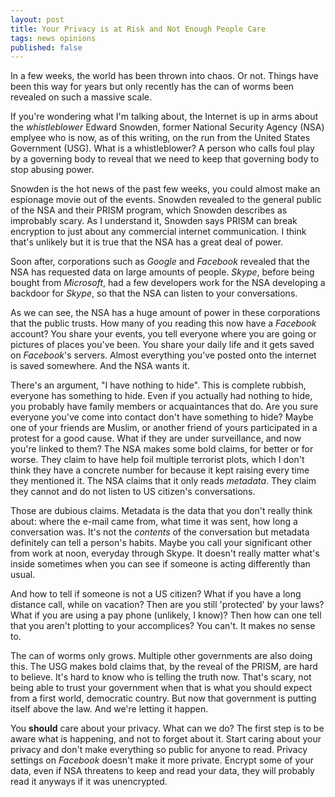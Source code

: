 ```yaml
---
layout: post
title: Your Privacy is at Risk and Not Enough People Care
tags: news opinions
published: false
---
```


In a few weeks, the world has been thrown into chaos.  Or not. Things have been this way for years but only recently has the can of worms been revealed on such a massive scale.

If you're wondering what I'm talking about, the Internet is up in arms about the _whistleblower_ Edward Snowden, former National Security Agency (NSA) emplyee who is now, as of this writing, on the run from the United States Government (USG).  What is a whistleblower?  A person who calls foul play by a governing body to reveal that we need to keep that governing body to stop abusing power.

Snowden is the hot news of the past few weeks, you could almost make an espionage movie out of the events.  Snowden revealed to the general public of the NSA and their PRISM program, which Snowden describes as improbably scary.  As I understand it, Snowden says PRISM can break encryption to just about any commercial internet communication.  I think that's unlikely but it is true that the NSA has a great deal of power.

Soon after, corporations such as _Google_ and _Facebook_ revealed that the NSA has requested data on large amounts of people.  _Skype_, before being bought from _Microsoft_, had a few developers work for the NSA developing a backdoor for _Skype_, so that the NSA can listen to your conversations.

As we can see, the NSA has a huge amount of power in these corporations that the public trusts.  How many of you reading this now have a _Facebook_ account?  You share your events, you tell everyone where you are going or pictures of places you've been.  You share your daily life and it gets saved on _Facebook_'s servers.  Almost everything you've posted onto the internet is saved somewhere.  And the NSA wants it.

There's an argument, "I have nothing to hide".  This is complete rubbish, everyone has something to hide.  Even if you actually had nothing to hide, you probably have family members or acquaintances that do.  Are you sure everyone you've come into contact don't have something to hide?  Maybe one of your friends are Muslim, or another friend of yours participated in a protest for a good cause.  What if they are under surveillance, and now you're linked to them?  The NSA makes some bold claims, for better or for worse.  They claim to have help foil multiple terrorist plots, which I don't think they have a concrete number for because it kept raising every time they mentioned it.  The NSA claims that it only reads _metadata_.  They claim they cannot and do not listen to US citizen's conversations.

Those are dubious claims.  Metadata is the data that you don't really think about: where the e-mail came from, what time it was sent, how long a conversation was.  It's not the _contents_ of the conversation but metadata definitely can tell a person's habits.  Maybe you call your significant other from work at noon, everyday through Skype.  It doesn't really matter what's inside sometimes when you can see if someone is acting differently than usual.

And how to tell if someone is not a US citizen?  What if you have a long distance call, while on vacation?  Then are you still 'protected' by your laws?  What if you are using a pay phone (unlikely, I know)?  Then how can one tell that you aren't plotting to your accomplices?  You can't.  It makes no sense to.

The can of worms only grows.  Multiple other governments are also doing this.  The USG makes bold claims that, by the reveal of the PRISM, are hard to believe.  It's hard to know who is telling the truth now.  That's scary, not being able to trust your government when that is what you should expect from a first world, democratic country.  But now that government is putting itself above the law.  And we're letting it happen.

You **should** care about your privacy.  What can we do?  The first step is to be aware what is happening, and not to forget about it.   Start caring about your privacy and don't make everything so public for anyone to read.  Privacy settings on _Facebook_ doesn't make it more private.  Encrypt some of your data, even if NSA threatens to keep and read your data, they will probably read it anyways if it was unencrypted.

